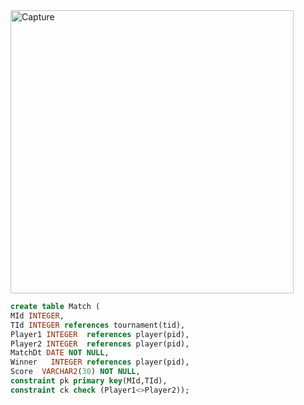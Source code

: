 <img width="453" alt="Capture" src="https://user-images.githubusercontent.com/105406807/170453014-9d6df54c-77da-4432-b88c-9bc2ef74d330.PNG">




```sql
create table Match (
MId INTEGER,
TId INTEGER references tournament(tid),
Player1 INTEGER  references player(pid),
Player2 INTEGER  references player(pid),
MatchDt DATE NOT NULL,
Winner	 INTEGER references player(pid),
Score  VARCHAR2(30)	NOT NULL,
constraint pk primary key(MId,TId),
constraint ck check (Player1<>Player2));
```
